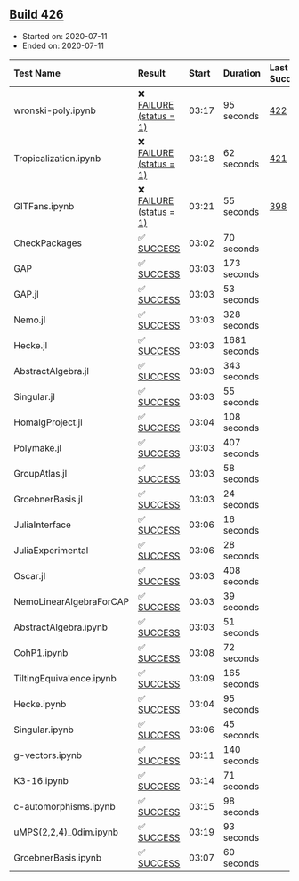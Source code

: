 ## [Build 426](https://oscarci.mathematik.uni-kl.de/job/oscar-stable/426/)

* Started on: 2020-07-11
* Ended on: 2020-07-11

| Test Name    | Result | Start | Duration | Last Success | First Failure |
|:-------------|:-------|:------|:---------|:-------------|:--------------|
| wronski-poly.ipynb | ❌ [FAILURE (status = 1)](https://oscarci.mathematik.uni-kl.de/job/oscar-stable/426/artifact/logs/build-426/wronski-poly.ipynb.log) | 03:17 | 95 seconds | [422](https://oscarci.mathematik.uni-kl.de/job/oscar-stable/422/) | [423](https://oscarci.mathematik.uni-kl.de/job/oscar-stable/423/) |
| Tropicalization.ipynb | ❌ [FAILURE (status = 1)](https://oscarci.mathematik.uni-kl.de/job/oscar-stable/426/artifact/logs/build-426/Tropicalization.ipynb.log) | 03:18 | 62 seconds | [421](https://oscarci.mathematik.uni-kl.de/job/oscar-stable/421/) | [422](https://oscarci.mathematik.uni-kl.de/job/oscar-stable/422/) |
| GITFans.ipynb | ❌ [FAILURE (status = 1)](https://oscarci.mathematik.uni-kl.de/job/oscar-stable/426/artifact/logs/build-426/GITFans.ipynb.log) | 03:21 | 55 seconds | [398](https://oscarci.mathematik.uni-kl.de/job/oscar-stable/398/) | [399](https://oscarci.mathematik.uni-kl.de/job/oscar-stable/399/) |
| CheckPackages | ✅ [SUCCESS](https://oscarci.mathematik.uni-kl.de/job/oscar-stable/426/artifact/logs/build-426/CheckPackages.log) | 03:02 | 70 seconds |  |  |
| GAP | ✅ [SUCCESS](https://oscarci.mathematik.uni-kl.de/job/oscar-stable/426/artifact/logs/build-426/GAP.log) | 03:03 | 173 seconds |  |  |
| GAP.jl | ✅ [SUCCESS](https://oscarci.mathematik.uni-kl.de/job/oscar-stable/426/artifact/logs/build-426/GAP.jl.log) | 03:03 | 53 seconds |  |  |
| Nemo.jl | ✅ [SUCCESS](https://oscarci.mathematik.uni-kl.de/job/oscar-stable/426/artifact/logs/build-426/Nemo.jl.log) | 03:03 | 328 seconds |  |  |
| Hecke.jl | ✅ [SUCCESS](https://oscarci.mathematik.uni-kl.de/job/oscar-stable/426/artifact/logs/build-426/Hecke.jl.log) | 03:03 | 1681 seconds |  |  |
| AbstractAlgebra.jl | ✅ [SUCCESS](https://oscarci.mathematik.uni-kl.de/job/oscar-stable/426/artifact/logs/build-426/AbstractAlgebra.jl.log) | 03:03 | 343 seconds |  |  |
| Singular.jl | ✅ [SUCCESS](https://oscarci.mathematik.uni-kl.de/job/oscar-stable/426/artifact/logs/build-426/Singular.jl.log) | 03:03 | 55 seconds |  |  |
| HomalgProject.jl | ✅ [SUCCESS](https://oscarci.mathematik.uni-kl.de/job/oscar-stable/426/artifact/logs/build-426/HomalgProject.jl.log) | 03:04 | 108 seconds |  |  |
| Polymake.jl | ✅ [SUCCESS](https://oscarci.mathematik.uni-kl.de/job/oscar-stable/426/artifact/logs/build-426/Polymake.jl.log) | 03:03 | 407 seconds |  |  |
| GroupAtlas.jl | ✅ [SUCCESS](https://oscarci.mathematik.uni-kl.de/job/oscar-stable/426/artifact/logs/build-426/GroupAtlas.jl.log) | 03:03 | 58 seconds |  |  |
| GroebnerBasis.jl | ✅ [SUCCESS](https://oscarci.mathematik.uni-kl.de/job/oscar-stable/426/artifact/logs/build-426/GroebnerBasis.jl.log) | 03:03 | 24 seconds |  |  |
| JuliaInterface | ✅ [SUCCESS](https://oscarci.mathematik.uni-kl.de/job/oscar-stable/426/artifact/logs/build-426/JuliaInterface.log) | 03:06 | 16 seconds |  |  |
| JuliaExperimental | ✅ [SUCCESS](https://oscarci.mathematik.uni-kl.de/job/oscar-stable/426/artifact/logs/build-426/JuliaExperimental.log) | 03:06 | 28 seconds |  |  |
| Oscar.jl | ✅ [SUCCESS](https://oscarci.mathematik.uni-kl.de/job/oscar-stable/426/artifact/logs/build-426/Oscar.jl.log) | 03:03 | 408 seconds |  |  |
| NemoLinearAlgebraForCAP | ✅ [SUCCESS](https://oscarci.mathematik.uni-kl.de/job/oscar-stable/426/artifact/logs/build-426/NemoLinearAlgebraForCAP.log) | 03:03 | 39 seconds |  |  |
| AbstractAlgebra.ipynb | ✅ [SUCCESS](https://oscarci.mathematik.uni-kl.de/job/oscar-stable/426/artifact/logs/build-426/AbstractAlgebra.ipynb.log) | 03:03 | 51 seconds |  |  |
| CohP1.ipynb | ✅ [SUCCESS](https://oscarci.mathematik.uni-kl.de/job/oscar-stable/426/artifact/logs/build-426/CohP1.ipynb.log) | 03:08 | 72 seconds |  |  |
| TiltingEquivalence.ipynb | ✅ [SUCCESS](https://oscarci.mathematik.uni-kl.de/job/oscar-stable/426/artifact/logs/build-426/TiltingEquivalence.ipynb.log) | 03:09 | 165 seconds |  |  |
| Hecke.ipynb | ✅ [SUCCESS](https://oscarci.mathematik.uni-kl.de/job/oscar-stable/426/artifact/logs/build-426/Hecke.ipynb.log) | 03:04 | 95 seconds |  |  |
| Singular.ipynb | ✅ [SUCCESS](https://oscarci.mathematik.uni-kl.de/job/oscar-stable/426/artifact/logs/build-426/Singular.ipynb.log) | 03:06 | 45 seconds |  |  |
| g-vectors.ipynb | ✅ [SUCCESS](https://oscarci.mathematik.uni-kl.de/job/oscar-stable/426/artifact/logs/build-426/g-vectors.ipynb.log) | 03:11 | 140 seconds |  |  |
| K3-16.ipynb | ✅ [SUCCESS](https://oscarci.mathematik.uni-kl.de/job/oscar-stable/426/artifact/logs/build-426/K3-16.ipynb.log) | 03:14 | 71 seconds |  |  |
| c-automorphisms.ipynb | ✅ [SUCCESS](https://oscarci.mathematik.uni-kl.de/job/oscar-stable/426/artifact/logs/build-426/c-automorphisms.ipynb.log) | 03:15 | 98 seconds |  |  |
| uMPS(2,2,4)_0dim.ipynb | ✅ [SUCCESS](https://oscarci.mathematik.uni-kl.de/job/oscar-stable/426/artifact/logs/build-426/uMPS-2-2-4-_0dim.ipynb.log) | 03:19 | 93 seconds |  |  |
| GroebnerBasis.ipynb | ✅ [SUCCESS](https://oscarci.mathematik.uni-kl.de/job/oscar-stable/426/artifact/logs/build-426/GroebnerBasis.ipynb.log) | 03:07 | 60 seconds |  |  |
